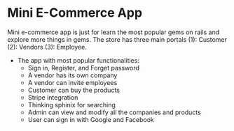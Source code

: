 # Mini E-Commerce App
Mini e-commerce app is just for learn the most popular gems on rails and explore more things in gems. The store has three main portals (1): Customer (2): Vendors (3): Employee.
- The app with most popular functionalities:
  * Sign in, Register, and Forget password
  * A vendor has its own company
  * A vendor can invite employees
  * Customer can buy the products
  * Stripe integration
  * Thinking sphinix for searching
  * Admin can view and modify all the companies and products
  * User can sign in with Google and Facebook
